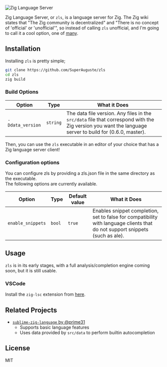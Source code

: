 ![Zig Language Server](https://raw.githubusercontent.com/SuperAuguste/zls/master/.assets/zls.svg)

Zig Language Server, or `zls`, is a language server for Zig. The Zig wiki states that "The Zig community is decentralized" and "There is no concept of 'official' or 'unofficial'", so instead of calling `zls` unofficial, and I'm going to call it a cool option, one of [many](https://github.com/search?q=zig+language+server).

## Installation

Installing `zls` is pretty simple;

```bash
git clone https://github.com/SuperAuguste/zls
cd zls
zig build
```

### Build Options

| Option | Type | What it Does |
| --- | --- | --- |
| `-Ddata_version` | `string` | The data file version. Any files in the `src/data` file that correspond with the Zig version you want the language server to build for (0.6.0, master).

Then, you can use the `zls` executable in an editor of your choice that has a Zig language server client!

### Configuration options

You can configure zls by providing a zls.json file in the same directory as the executable.  
The following options are currently available.  

| Option | Type | Default value | What it Does |
| --- | --- | --- | --- |
| `enable_snippets` | `bool` | `true` | Enables snippet completion, set to false for compatibility with language clients that do not support snippets (such as ale). |

## Usage

`zls` is in its early stages, with a full analysis/completion engine coming soon, but it is still usable. 

### VSCode

Install the `zig-lsc` extension from [here](https://github.com/SuperAuguste/zig-lsc).


## Related Projects
- [`sublime-zig-language` by @prime31](https://github.com/prime31/sublime-zig-language)
  - Supports basic language features
  - Uses data provided by `src/data` to perform builtin autocompletion

## License
MIT
